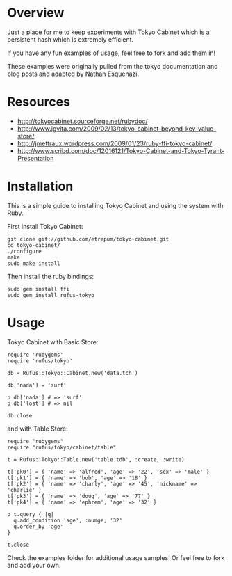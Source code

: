 Overview
============

Just a place for me to keep experiments with Tokyo Cabinet which is a persistent hash which is extremely efficient. 

If you have any fun examples of usage, feel free to fork and add them in!

These examples were originally pulled from the tokyo documentation and blog posts and adapted by Nathan Esquenazi.


Resources
==========

 * http://tokyocabinet.sourceforge.net/rubydoc/
 * http://www.igvita.com/2009/02/13/tokyo-cabinet-beyond-key-value-store/
 * http://jmettraux.wordpress.com/2009/01/23/ruby-ffi-tokyo-cabinet/
 * http://www.scribd.com/doc/12016121/Tokyo-Cabinet-and-Tokyo-Tyrant-Presentation

Installation
============

This is a simple guide to installing Tokyo Cabinet and using the system with Ruby.

First install Tokyo Cabinet:

    git clone git://github.com/etrepum/tokyo-cabinet.git
    cd tokyo-cabinet/
    ./configure
    make
    sudo make install

Then install the ruby bindings:

    sudo gem install ffi
    sudo gem install rufus-tokyo

Usage
======

Tokyo Cabinet with Basic Store:

    require 'rubygems'
    require 'rufus/tokyo'

    db = Rufus::Tokyo::Cabinet.new('data.tch')

    db['nada'] = 'surf'

    p db['nada'] # => 'surf'
    p db['lost'] # => nil

    db.close
    
and with Table Store:

    require "rubygems"
    require "rufus/tokyo/cabinet/table"
 
    t = Rufus::Tokyo::Table.new('table.tdb', :create, :write)
 
    t['pk0'] = { 'name' => 'alfred', 'age' => '22', 'sex' => 'male' }
    t['pk1'] = { 'name' => 'bob', 'age' => '18' }
    t['pk2'] = { 'name' => 'charly', 'age' => '45', 'nickname' => 'charlie' }
    t['pk3'] = { 'name' => 'doug', 'age' => '77' }
    t['pk4'] = { 'name' => 'ephrem', 'age' => '32' }
 
    p t.query { |q|
      q.add_condition 'age', :numge, '32'
      q.order_by 'age'
    }
    
    t.close

Check the examples folder for additional usage samples! Or feel free to fork and add your own.
